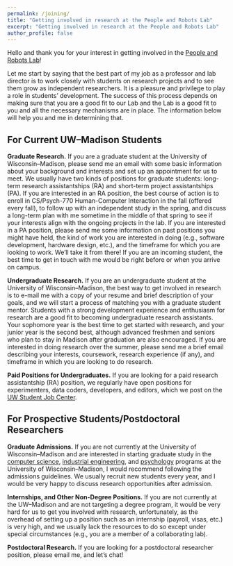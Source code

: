 ```yaml
---
permalink: /joining/
title: "Getting involved in research at the People and Robots Lab"
excerpt: "Getting involved in research at the People and Robots Lab"
author_profile: false
---
```


Hello and thank you for your interest in getting involved in the [People and Robots Lab](http://peopleandrobots.wisc.edu)!

Let me start by saying that the best part of my job as a professor and lab director is to work closely with students on research projects and to see them grow as independent researchers. It is a pleasure and privilege to play a role in students’ development. The success of this process depends on making sure that you are a good fit to our Lab and the Lab is a good fit to you and all the necessary mechanisms are in place. The information below will help you and me in determining that.

## For Current UW–Madison Students

**Graduate Research.** If you are a graduate student at the University of Wisconsin–Madison, please send me an email with some basic information about your background and interests and set up an appointment for us to meet. We usually have two kinds of positions for graduate students: long-term research assistantships (RA) and short-term project assistantships (PA). If you are interested in an RA position, the best course of action is to enroll in CS/Psych-770 Human-Computer Interaction in the fall (offered every fall), to follow up with an independent study in the spring, and discuss a long-term plan with me sometime in the middle of that spring to see if your interests align with the ongoing projects in the lab. If you are interested in a PA position, please send me some information on past positions you might have held, the kind of work you are interested in doing (e.g., software development, hardware design, etc.), and the timeframe for which you are looking to work. We’ll take it from there! If you are an incoming student, the best time to get in touch with me would be right before or when you arrive on campus.

**Undergraduate Research.** If you are an undergraduate student at the University of Wisconsin–Madison, the best way to get involved in research is to e-mail me with a copy of your resume and brief description of your goals, and we will start a process of matching you with a graduate student mentor. Students with a strong development experience and enthusiasm for research are a good fit to becoming undergraduate research assistants. Your sophomore year is the best time to get started with research, and your junior year is the second best, although advanced freshmen and seniors who plan to stay in Madison after graduation are also encouraged. If you are interested in doing research over the summer, please send me a brief email describing your interests, coursework, research experience (if any), and timeframe in which you are looking to do research.

**Paid Positions for Undergraduates.** If you are looking for a paid research assistantship (RA) position, we regularly have open positions for experimenters, data coders, developers, and editors, which we post on the [UW Student Job Center](https://jobcenter.wisc.edu/).

## For Prospective Students/Postdoctoral Researchers

**Graduate Admissions.** If you are not currently at the University of Wisconsin–Madison and are interested in starting graduate study in the [computer science](http://www.cs.wisc.edu/academics/graduate-programs), [industrial engineering](https://guide.wisc.edu/graduate/industrial-systems-engineering/industrial-engineering-phd/), and [psychology](http://psych.wisc.edu/graduate-program/admission-and-requirements/) programs at the University of Wisconsin–Madison, I would recommend following the admissions guidelines. We usually recruit new students every year, and I would be very happy to discuss research opportunities after admission.

**Internships, and Other Non-Degree Positions.** If you are not currently at the UW–Madison and are not targeting a degree program, it would be very hard for us to get you involved with research, unfortunately, as the overhead of setting up a position such as an internship (payroll, visas, etc.) is very high, and we usually lack the resources to do so except under special circumstances (e.g., you are a member of a collaborating lab).

**Postdoctoral Research.** If you are looking for a postdoctoral researcher position, please email me, and let’s chat!
